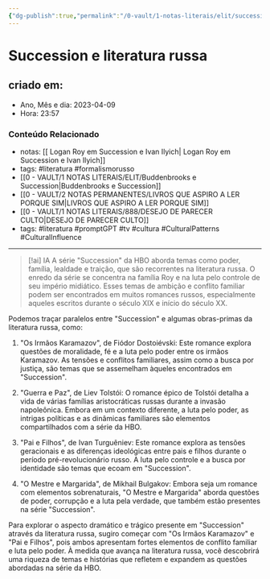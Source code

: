 ```yaml
---
{"dg-publish":true,"permalink":"/0-vault/1-notas-literais/elit/succession-e-literatura-russa/","tags":["literatura","formalismorusso","promptGPT","tv","cultura","CulturalPatterns","CulturalInfluence"],"dgHomeLink":true,"dgShowLocalGraph":true,"dgShowFileTree":true,"dgEnableSearch":true,"noteIcon":""}
---
```


# Succession e literatura russa

## criado em: 
-  Ano, Mês e dia: 2023-04-09
- Hora: 23:57

### Conteúdo Relacionado
- notas: [[ Logan Roy em Succession e Ivan Ilyich\| Logan Roy em Succession e Ivan Ilyich]]
- tags: #literatura #formalismorusso 
- [[0 - VAULT/1 NOTAS LITERAIS/ELIT/Buddenbrooks e Succession\|Buddenbrooks e Succession]]
- [[0 - VAULT/2 NOTAS PERMANENTES/LIVROS QUE ASPIRO A LER PORQUE SIM\|LIVROS QUE ASPIRO A LER PORQUE SIM]]
- [[0 - VAULT/1 NOTAS LITERAIS/888/DESEJO DE PARECER CULTO\|DESEJO DE PARECER CULTO]]
- tags: #literatura #promptGPT #tv #cultura #CulturalPatterns #CulturalInfluence 
---

> [!ai] IA
> A série "Succession" da HBO aborda temas como poder, família, lealdade e traição, que são recorrentes na literatura russa. O enredo da série se concentra na família Roy e na luta pelo controle de seu império midiático. Esses temas de ambição e conflito familiar podem ser encontrados em muitos romances russos, especialmente aqueles escritos durante o século XIX e início do século XX.

Podemos traçar paralelos entre "Succession" e algumas obras-primas da literatura russa, como:

1.  "Os Irmãos Karamazov", de Fiódor Dostoiévski: Este romance explora questões de moralidade, fé e a luta pelo poder entre os irmãos Karamazov. As tensões e conflitos familiares, assim como a busca por justiça, são temas que se assemelham àqueles encontrados em "Succession".
    
2.  "Guerra e Paz", de Liev Tolstói: O romance épico de Tolstói detalha a vida de várias famílias aristocráticas russas durante a invasão napoleônica. Embora em um contexto diferente, a luta pelo poder, as intrigas políticas e as dinâmicas familiares são elementos compartilhados com a série da HBO.
    
3.  "Pai e Filhos", de Ivan Turguêniev: Este romance explora as tensões geracionais e as diferenças ideológicas entre pais e filhos durante o período pré-revolucionário russo. A luta pelo controle e a busca por identidade são temas que ecoam em "Succession".
    
4.  "O Mestre e Margarida", de Mikhail Bulgakov: Embora seja um romance com elementos sobrenaturais, "O Mestre e Margarida" aborda questões de poder, corrupção e a luta pela verdade, que também estão presentes na série "Succession".
    

Para explorar o aspecto dramático e trágico presente em "Succession" através da literatura russa, sugiro começar com "Os Irmãos Karamazov" e "Pai e Filhos", pois ambos apresentam fortes elementos de conflito familiar e luta pelo poder. À medida que avança na literatura russa, você descobrirá uma riqueza de temas e histórias que refletem e expandem as questões abordadas na série da HBO.